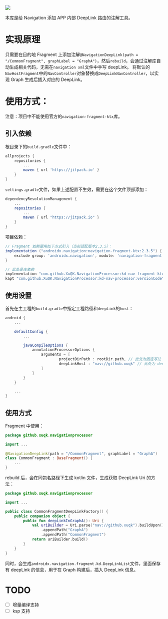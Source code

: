 [![](https://jitpack.io/v/XuQK/NavigationProcessor.svg)](https://jitpack.io/#XuQK/NavigationProcessor)

本库是给 Navigation 添加 APP 内部 DeepLink 路由的注解工具。

# 实现原理

只需要在目的地 Fragment 上添加注解`@NavigationDeepLink(path = "/CommonFragment", graphLabel = "GraphA")`，然后`rebuild`，会通过注解库自动生成相关代码，无需在`navigation xml`文件中手写 deepLink。
将默认的`NavHostFragment`中的`NavController`对象替换成`DeepLinkNavController`，以实现 Graph 生成后插入对应的 DeepLink。

# 使用方式：

注意：项目中不能使用官方的`navigation-fragment-ktx`库。

## 引入依赖

根目录下的`build.gradle`文件中：

```groovy
allprojects {
    repositories {
        ...
        maven { url 'https://jitpack.io' }
    }
}
```

`settings.gradle`文件，如果上述配置不生效，需要在这个文件顶部添加：

```groovy
dependencyResolutionManagement {
    ...
    repositories {
        ...
        maven { url "https://jitpack.io" }
    }
}
```

项目依赖：

```groovy
// Fragment 依赖要用如下方式引入（当前适配版本2.3.5）：
implementation ("androidx.navigation:navigation-fragment-ktx:2.3.5") {
    exclude group: 'androidx.navigation', module: 'navigation-fragment'
}

// 此处是库依赖
implementation "com.github.XuQK.NavigationProcessor:kd-nav-fragment-ktx:versionCode"
kapt "com.github.XuQK.NavigationProcessor:kd-nav-processor:versionCode"
```

## 使用设置

首先在主工程的`build.gradle`中指定工程路径和`deepLink`的`host`：

```groovy
android {
    ...

    defaultConfig {
        ...

        javaCompileOptions {
            annotationProcessorOptions {
                arguments = [
                        projectDirPath : rootDir.path, // 此处为固定写法
                        deepLinkHost : "nav://github.xuqk" // 此处为 deepLink 的 scheme 和 host
                ]
            }
        }
    }

    ...
}
```

## 使用方式

Fragment 中使用：

```kotlin
package github.xuqk.navigationprocessor

import ...
        
@NavigationDeepLink(path = "/CommonFragment", graphLabel = "GraphA")
class CommonFragment : BaseFragment() {
    ...
}
```

rebuild 后，会在同包名路径下生成 kotlin 文件，生成获取 DeepLink Uri 的方法：

```kotlin
package github.xuqk.navigationprocessor

import ...

public class CommonFragmentDeepLinkFactory() {
    public companion object {
        public fun deepLinkInGraphA(): Uri {
            val uriBuilder = Uri.parse("nav://github.xuqk").buildUpon()
                .appendPath("GraphA")
                .appendPath("CommonFragment")
            return uriBuilder.build()
        }
    }
}
```

同时，会生成`androidx.navigation.fragment.kd.DeepLinkList`文件，里面保存有 deepLink 的信息，用于在 Graph 构建后，插入 DeepLink 信息。

# TODO

- [ ] 增量编译支持
- [ ] ksp 支持
